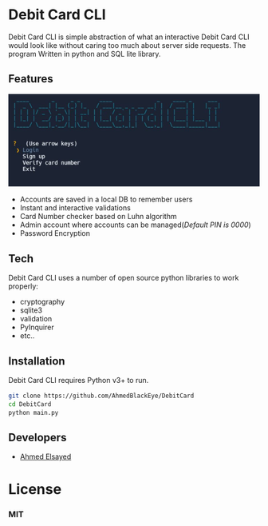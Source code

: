 # Debit Card CLI


Debit Card CLI is simple abstraction of what an interactive Debit Card CLI would look like without caring too much about server side requests. The program Written in python and SQL lite library.

## Features
![Image](https://github.com/AhmedBlackEye/DebitCard/blob/main/Debitcard.jpg?raw=true)
- Accounts are saved in a local DB to remember users
- Instant and interactive validations
- Card Number checker based on Luhn algorithm
- Admin account where accounts can be managed(_Default PIN is 0000_)
- Password Encryption
## Tech

Debit Card CLI uses a number of open source python libraries to work properly:

- cryptography
- sqlite3
- validation
- PyInquirer
- etc..

## Installation

Debit Card CLI requires Python v3+ to run.

```sh
git clone https://github.com/AhmedBlackEye/DebitCard
cd DebitCard
python main.py
```

## Developers
- [Ahmed Elsayed](https://github.com/AhmedBlackEye)

# License

### **MIT**
